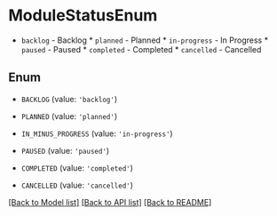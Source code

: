 # ModuleStatusEnum

* `backlog` - Backlog * `planned` - Planned * `in-progress` - In Progress * `paused` - Paused * `completed` - Completed * `cancelled` - Cancelled

## Enum

* `BACKLOG` (value: `'backlog'`)

* `PLANNED` (value: `'planned'`)

* `IN_MINUS_PROGRESS` (value: `'in-progress'`)

* `PAUSED` (value: `'paused'`)

* `COMPLETED` (value: `'completed'`)

* `CANCELLED` (value: `'cancelled'`)

[[Back to Model list]](../README.md#documentation-for-models) [[Back to API list]](../README.md#documentation-for-api-endpoints) [[Back to README]](../README.md)


